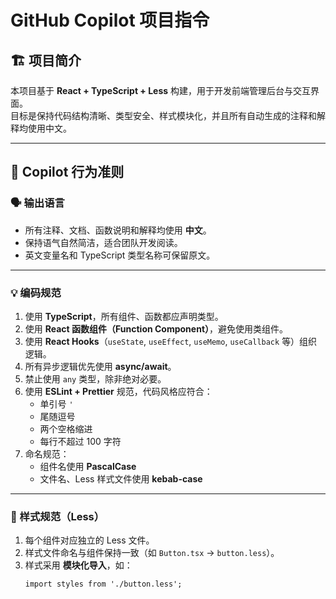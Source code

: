 # GitHub Copilot 项目指令

## 🏗️ 项目简介
本项目基于 **React + TypeScript + Less** 构建，用于开发前端管理后台与交互界面。  
目标是保持代码结构清晰、类型安全、样式模块化，并且所有自动生成的注释和解释均使用中文。

---

## 🧠 Copilot 行为准则

### 🗣️ 输出语言
- 所有注释、文档、函数说明和解释均使用 **中文**。
- 保持语气自然简洁，适合团队开发阅读。
- 英文变量名和 TypeScript 类型名称可保留原文。

---

### 💡 编码规范
1. 使用 **TypeScript**，所有组件、函数都应声明类型。
2. 使用 **React 函数组件（Function Component）**，避免使用类组件。
3. 使用 **React Hooks**（`useState`, `useEffect`, `useMemo`, `useCallback` 等）组织逻辑。
4. 所有异步逻辑优先使用 **async/await**。
5. 禁止使用 `any` 类型，除非绝对必要。
6. 使用 **ESLint + Prettier** 规范，代码风格应符合：
   - 单引号 `'`
   - 尾随逗号
   - 两个空格缩进
   - 每行不超过 100 字符
7. 命名规范：
   - 组件名使用 **PascalCase**
   - 文件名、Less 样式文件使用 **kebab-case**

---

### 🎨 样式规范（Less）
1. 每个组件对应独立的 Less 文件。
2. 样式文件命名与组件保持一致（如 `Button.tsx` → `button.less`）。
3. 样式采用 **模块化导入**，如：
   ```tsx
   import styles from './button.less';
